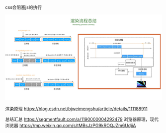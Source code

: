 css会阻塞js的执行

![](./imgs/brower.jpg)



渲染原理
https://blog.csdn.net/bjweimengshu/article/details/111188911


总结汇总
https://segmentfault.com/a/1190000004292479
浏览器原理，现代浏览器
https://mp.weixin.qq.com/s/tMBsJzPG9kROQJZm6UdjjA
